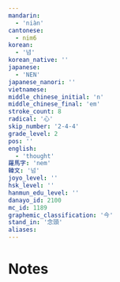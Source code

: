 ```yaml
---
mandarin:
  - 'niàn'
cantonese:
  - nim6
korean:
  - '념'
korean_native: ''
japanese:
  - 'NEN'
japanese_nanori: ''
vietnamese:
middle_chinese_initial: 'n'
middle_chinese_final: 'em'
stroke_count: 8
radical: '心'
skip_number: '2-4-4'
grade_level: 2
pos: ''
english:
  - 'thought'
羅馬字: 'nem'
韓文: '넘'
joyo_level: ''
hsk_level: ''
hanmun_edu_level: ''
danayo_id: 2100
mc_id: 1189
graphemic_classification: '今'
stand_in: '念頭'
aliases:
---
```


# Notes

